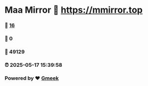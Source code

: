 # Maa Mirror :link: https://mmirror.top 
### :page_facing_up: [16](https://mmirror.top/tag.html) 
### :speech_balloon: 0 
### :hibiscus: 49129 
### :alarm_clock: 2025-05-17 15:39:58 
### Powered by :heart: [Gmeek](https://github.com/Meekdai/Gmeek)

